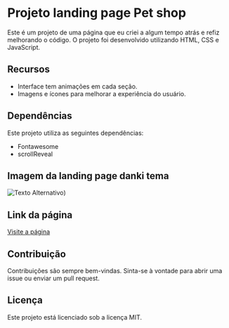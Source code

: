 # Projeto landing page Pet shop

Este é um projeto de uma página que eu criei a algum tempo atrás e refiz melhorando o código. O projeto foi desenvolvido utilizando HTML, CSS e JavaScript.

## Recursos

- Interface tem animações em cada seção.
- Imagens e ícones para melhorar a experiência do usuário.


## Dependências

Este projeto utiliza as seguintes dependências:

- Fontawesome
- scrollReveal

## Imagem da landing page danki tema
![Texto Alternativo]())

## Link da página
<a href="" target="_blank">Visite a página</a>


## Contribuição

Contribuições são sempre bem-vindas. Sinta-se à vontade para abrir uma issue ou enviar um pull request.

## Licença

Este projeto está licenciado sob a licença MIT.
